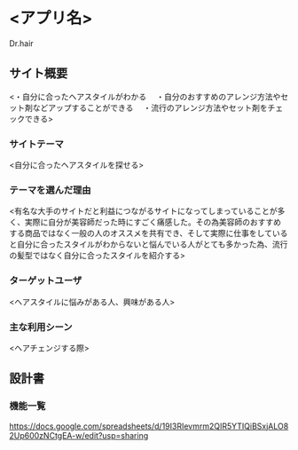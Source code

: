 # <アプリ名>
Dr.hair
## サイト概要
<・自分に合ったヘアスタイルがわかる
　・自分のおすすめのアレンジ方法やセット剤などアップすることができる
　・流行のアレンジ方法やセット剤をチェックできる>

### サイトテーマ
<自分に合ったヘアスタイルを探せる>

### テーマを選んだ理由
<有名な大手のサイトだと利益につながるサイトになってしまっていることが多く、実際に自分が美容師だった時にすごく痛感した。その為美容師のおすすめする商品ではなく一般の人のオススメを共有でき、そして実際に仕事をしていると自分に合ったスタイルがわからないと悩んでいる人がとても多かった為、流行の髪型ではなく自分に合ったスタイルを紹介する>

### ターゲットユーザ
<ヘアスタイルに悩みがある人、興味がある人>

### 主な利用シーン
<ヘアチェンジする際>

## 設計書

### 機能一覧
<https://docs.google.com/spreadsheets/d/19I3RIevmrm2QIR5YTIQiBSxjALO82Up600zNCtgEA-w/edit?usp=sharing>



